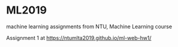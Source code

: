 # ML2019
machine learning assignments from NTU, Machine Learning course

Assignment 1 at https://ntumlta2019.github.io/ml-web-hw1/
